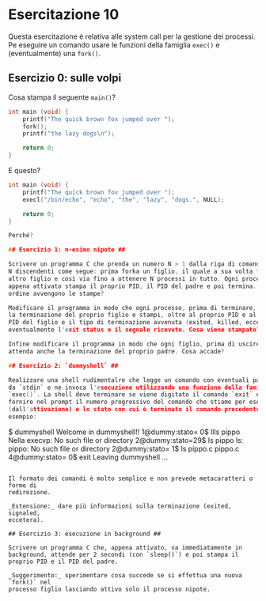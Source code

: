# Esercitazione 10 #

Questa esercitazione è relativa alle system call per la gestione dei processi.
Pe eseguire un comando usare le funzioni della famiglia `exec()` e
(eventualmente) una `fork()`.

## Esercizio 0: sulle volpi ##

Cosa stampa il seguente `main()`?
```c
int main (void) {
	printf("The quick brown fox jumped over ");
	fork();
	printf("the lazy dogs\n");

	return 0;
}
```

E questo?
```c
int main (void) {
	printf("The quick brown fox jumped over ");
	execl("/bin/echo", "echo", "the", "lazy", "dogs.", NULL);

	return 0;
}

Perché?

## Esercizio 1: n-esimo nipote ##

Scrivere un programma C che prenda un numero N > 1 dalla riga di comando e crei
N discendenti come segue: prima forka un figlio, il quale a sua volta forka un
altro figlio e così via fino a ottenere N processi in tutto. Ogni processo
appena attivato stampa il proprio PID, il PID del padre e poi termina. In che
ordine avvengono le stampe?

Modificare il programma in modo che ogni processo, prima di terminare, attenda
la terminazione del proprio figlio e stampi, oltre al proprio PID e al PPID, il
PID del figlio e il tipo di terminazione avvenuta (exited, killed, eccetera) ed
eventualmente l'exit status o il segnale ricevuto. Cosa viene stampato?

Infine modificare il programma in modo che ogni figlio, prima di uscire,
attenda anche la terminazione del proprio padre. Cosa accade?

## Esercizio 2: `dummyshell` ##

Realizzare una shell rudimentalre che legge un comando con eventuali parametri
da `stdin` e ne invoca l'esecuzione utilizzando una funzione della famiglia
`exec()`. La shell deve terminare se viene digitato il comando `exit` e deve
fornire nel prompt il numero progressivo del comando che stiamo per eseguire
(dall'attivazione) e lo stato con cui è terminato il comando precedente. Ad
esempio:
```
$ dummyshell
Welcome in dummyshell!!
1@dummy:stato= 0$ llls pippo
Nella execvp: No such file or directory 
2@dummy:stato=29$ ls pippo
ls: pippo: No such file or directory
2@dummy:stato= 1$ ls pippo.c
pippo.c
4@dummy:stato= 0$ exit
Leaving dummyshell ...
```

Il formato dei comandi è molto semplice e non prevede metacaratteri o forme di
redirezione.

_Estensione:_ dare più informazioni sulla terminazione (exited, signaled,
eccetera).

## Esercizio 3: esecuzione in background ##

Scrivere un programma C che, appena attivato, va immediatamente in background, attende per 2 secondi (con `sleep()`) e poi stampa il proprio PID e il PID del padre.

_Suggerimento:_ sperimentare cosa succede se si effettua una nuova `fork()` nel
processo figlio lasciando attivo solo il processo nipote.

